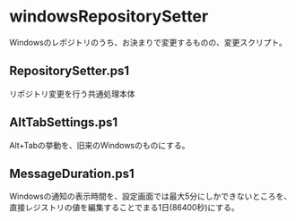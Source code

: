 # windowsRepositorySetter
Windowsのレポジトリのうち、お決まりで変更するものの、変更スクリプト。

## RepositorySetter.ps1
リポジトリ変更を行う共通処理本体

## AltTabSettings.ps1
Alt+Tabの挙動を、旧来のWindowsのものにする。

## MessageDuration.ps1
Windowsの通知の表示時間を、設定画面では最大5分にしかできないところを、
直接レジストリの値を編集することでまる1日(86400秒)にする。
